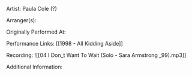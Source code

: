 Artist: Paula Cole (?)

  

Arranger(s):

  

Originally Performed At:

  

Performance Links:
[[1998 - All Kidding Aside]]

Recording:
![[04 I Don_t Want To Wait (Solo - Sara Armstrong _99).mp3]]

Additional Information: